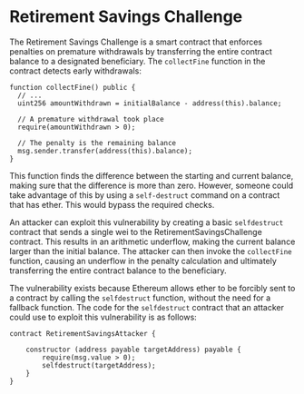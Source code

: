 # Retirement Savings Challenge

The Retirement Savings Challenge is a smart contract that enforces penalties on premature withdrawals by transferring the entire contract balance to a designated beneficiary. The `collectFine` function in the contract detects early withdrawals:

```solidity
function collectFine() public {
  // ...
  uint256 amountWithdrawn = initialBalance - address(this).balance;

  // A premature withdrawal took place
  require(amountWithdrawn > 0);

  // The penalty is the remaining balance
  msg.sender.transfer(address(this).balance);
}
```

This function finds the difference between the starting and current balance, making sure that the difference is more than zero. However, someone could take advantage of this by using a `self-destruct` command on a contract that has ether. This would bypass the required checks.

An attacker can exploit this vulnerability by creating a basic `selfdestruct` contract that sends a single wei to the RetirementSavingsChallenge contract. This results in an arithmetic underflow, making the current balance larger than the initial balance. The attacker can then invoke the `collectFine` function, causing an underflow in the penalty calculation and ultimately transferring the entire contract balance to the beneficiary.

The vulnerability exists because Ethereum allows ether to be forcibly sent to a contract by calling the `selfdestruct` function, without the need for a fallback function. The code for the `selfdestruct` contract that an attacker could use to exploit this vulnerability is as follows:

```solidity
contract RetirementSavingsAttacker {

    constructor (address payable targetAddress) payable {
        require(msg.value > 0);
        selfdestruct(targetAddress);
    }
}
```
